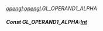 _[opengl](../../modules/opengl/opengl-module.md):[opengl](../../modules/opengl/opengl-module.md).GL\_OPERAND1\_ALPHA_
##### Const GL\_OPERAND1\_ALPHA:[Int](../../modules/wonkey/wonkey-types-int.md)
